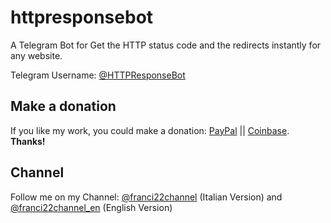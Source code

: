 # httpresponsebot
A Telegram Bot for Get the HTTP status code and the redirects instantly for any website.

Telegram Username: [@HTTPResponseBot](https://telegram.me/httpresponsebot)

## Make a donation
If you like my work, you could make a donation: [PayPal](https://PayPal.me/franci22) || [Coinbase](https://coinbase.com/franci22).
**Thanks!**

## Channel
Follow me on my Channel: [@franci22channel](https://telegram.me/franci22channel) (Italian Version) and [@franci22channel_en](https://telegram.me/franci22channel_en) (English Version)
